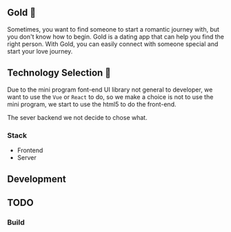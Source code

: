 ## Gold 🎉

Sometimes, you want to find someone to start a romantic journey with, but you don't know how to begin. Gold is a dating app that can help you find the right person. With Gold, you can easily connect with someone special and start your love journey.


## Technology Selection 🎃

Due to the mini program font-end UI library not general to developer, we want to use the `Vue` or `React` to do, so we make a choice is not to use the mini program, we start to use the html5 to do the front-end.

The sever backend we not decide to chose what.

### Stack

- Frontend
- Server

## Development

## TODO


### Build

